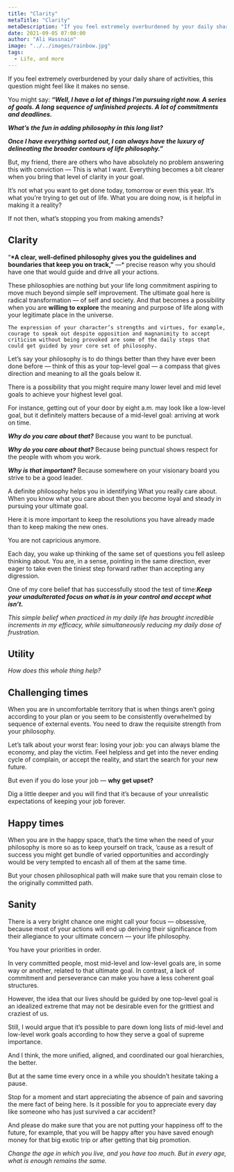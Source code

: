```yaml
---
title: "Clarity"
metaTitle: "Clarity"
metaDescription: "If you feel extremely overburdened by your daily share of activities, this question might feel like it makes no sense."
date: 2021-09-05 07:00:00
author: "Ali Hassnain"
image: "../../images/rainbow.jpg"
tags:
  - Life, and more
---
```


If you feel extremely overburdened by your daily share of activities, this question might feel like it makes no sense.

You might say: **“_Well, I have a lot of things I’m pursuing right now. A series of goals. A long sequence of unfinished projects. A lot of commitments and deadlines._**

**_What’s the fun in adding philosophy in this long list?_**

**_Once I have everything sorted out, I can always have the luxury of delineating the broader contours of life philosophy.”_**

But, my friend, there are others who have absolutely no problem answering this with conviction — This is what I want. Everything becomes a bit clearer when you bring that level of clarity in your goal.

It’s not what you want to get done today, tomorrow or even this year. It’s what you’re trying to get out of life. What you are doing now, is it helpful in making it a reality?

If not then, what’s stopping you from making amends?

## Clarity

“**\*A clear, well-defined philosophy gives you the guidelines and boundaries that keep you on track,”** —\* precise reason why you should have one that would guide and drive all your actions.

These philosophies are nothing but your life long commitment aspiring to move much beyond simple self improvement. The ultimate goal here is radical transformation — of self and society. And that becomes a possibility when you are **willing to explore** the meaning and purpose of life along with your legitimate place in the universe.

    The expression of your character’s strengths and virtues, for example, courage to speak out despite opposition and magnanimity to accept criticism without being provoked are some of the daily steps that could get guided by your core set of philosophy.

Let’s say your philosophy is to do things better than they have ever been done before — think of this as your top-level goal — a compass that gives direction and meaning to all the goals below it.

There is a possibility that you might require many lower level and mid level goals to achieve your highest level goal.

For instance, getting out of your door by eight a.m. may look like a low-level goal, but it definitely matters because of a mid-level goal: arriving at work on time.

**_Why do you care about that?_** Because you want to be punctual.

**_Why do you care about that?_** Because being punctual shows respect for the people with whom you work.

**_Why is that important?_** Because somewhere on your visionary board you strive to be a good leader.

A definite philosophy helps you in identifying What you really care about. When you know what you care about then you become loyal and steady in pursuing your ultimate goal.

Here it is more important to keep the resolutions you have already made than to keep making the new ones.

You are not capricious anymore.

Each day, you wake up thinking of the same set of questions you fell asleep thinking about. You are, in a sense, pointing in the same direction, ever eager to take even the tiniest step forward rather than accepting any digression.

One of my core belief that has successfully stood the test of time:**_Keep your unadulterated focus on what is in your control and accept what isn’t._**

_This simple belief when practiced in my daily life has brought incredible increments in my efficacy, while simultaneously reducing my daily dose of frustration._

## Utility

_How does this whole thing help?_

## Challenging times

When you are in uncomfortable territory that is when things aren’t going according to your plan or you seem to be consistently overwhelmed by sequence of external events. You need to draw the requisite strength from your philosophy.

Let’s talk about your worst fear: losing your job: you can always blame the economy, and play the victim. Feel helpless and get into the never ending cycle of complain, or accept the reality, and start the search for your new future.

But even if you do lose your job — **why get upset?**

Dig a little deeper and you will find that it’s because of your unrealistic expectations of keeping your job forever.

## Happy times

When you are in the happy space, that’s the time when the need of your philosophy is more so as to keep yourself on track, ’cause as a result of success you might get bundle of varied opportunities and accordingly would be very tempted to encash all of them at the same time.

But your chosen philosophical path will make sure that you remain close to the originally committed path.

## Sanity

There is a very bright chance one might call your focus — obsessive, because most of your actions will end up deriving their significance from their allegiance to your ultimate concern — your life philosophy.

You have your priorities in order.

In very committed people, most mid-level and low-level goals are, in some way or another, related to that ultimate goal. In contrast, a lack of commitment and perseverance can make you have a less coherent goal structures.

However, the idea that our lives should be guided by one top-level goal is an idealized extreme that may not be desirable even for the grittiest and craziest of us.

Still, I would argue that it’s possible to pare down long lists of mid-level and low-level work goals according to how they serve a goal of supreme importance.

And I think, the more unified, aligned, and coordinated our goal hierarchies, the better.

But at the same time every once in a while you shouldn’t hesitate taking a pause.

Stop for a moment and start appreciating the absence of pain and savoring the mere fact of being here. Is it possible for you to appreciate every day like someone who has just survived a car accident?

And please do make sure that you are not putting your happiness off to the future, for example, that you will be happy after you have saved enough money for that big exotic trip or after getting that big promotion.

_*Change the age in which you live, and you have too much. But in every age, what is enough remains the same.*_
